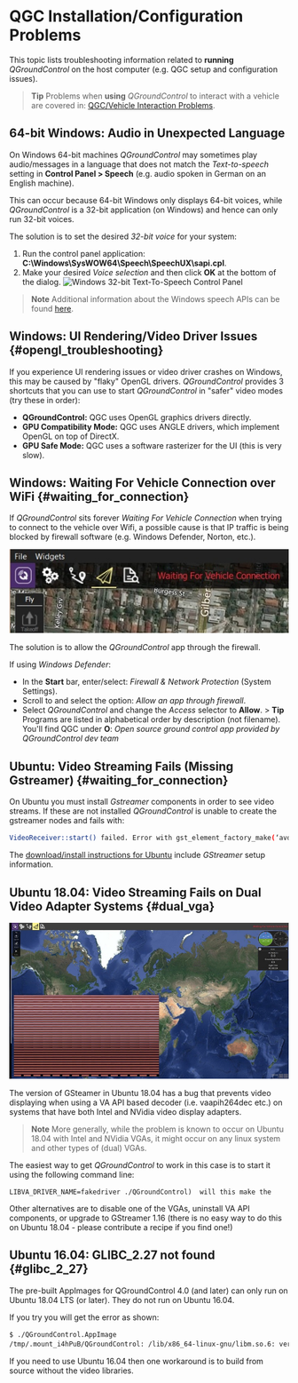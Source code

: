 # QGC Installation/Configuration Problems

This topic lists troubleshooting information related to **running** *QGroundControl* on the host computer (e.g. QGC setup and configuration issues).

> **Tip** Problems when **using** *QGroundControl* to interact with a vehicle are covered in: [QGC/Vehicle Interaction Problems](../Support/CommonProblems.md).

## 64-bit Windows: Audio in Unexpected Language

On Windows 64-bit machines *QGroundControl* may sometimes play audio/messages in a language that does not match the *Text-to-speech* setting in **Control Panel > Speech** (e.g. audio spoken in German on an English machine).

This can occur because 64-bit Windows only displays 64-bit voices, while *QGroundControl* is a 32-bit application (on Windows) and hence can only run 32-bit voices.

The solution is to set the desired *32-bit voice* for your system:

1. Run the control panel application: **C:\Windows\SysWOW64\Speech\SpeechUX\sapi.cpl**.
2. Make your desired *Voice selection* and then click **OK** at the bottom of the dialog. ![Windows 32-bit Text-To-Speech Control Panel](../../assets/support/windows_text_to_speech.png)

> **Note** Additional information about the Windows speech APIs can be found [here](https://www.webbie.org.uk/blog/microsoft-speech/).

## Windows: UI Rendering/Video Driver Issues {#opengl_troubleshooting}

If you experience UI rendering issues or video driver crashes on Windows, this may be caused by "flaky" OpenGL drivers. *QGroundControl* provides 3 shortcuts that you can use to start *QGroundControl* in "safer" video modes (try these in order):

- **QGroundControl:** QGC uses OpenGL graphics drivers directly.
- **GPU Compatibility Mode:** QGC uses ANGLE drivers, which implement OpenGL on top of DirectX.
- **GPU Safe Mode:** QGC uses a software rasterizer for the UI (this is very slow).

## Windows: Waiting For Vehicle Connection over WiFi {#waiting_for_connection}

If *QGroundControl* sits forever *Waiting For Vehicle Connection* when trying to connect to the vehicle over Wifi, a possible cause is that IP traffic is being blocked by firewall software (e.g. Windows Defender, Norton, etc.).

![Waiting for connection](../../assets/support/waiting_for_connection.jpg)

The solution is to allow the *QGroundControl* app through the firewall.

If using *Windows Defender*:

- In the **Start** bar, enter/select: *Firewall & Network Protection* (System Settings).
- Scroll to and select the option: *Allow an app through firewall*.
- Select *QGroundControl* and change the *Access* selector to **Allow**. > **Tip** Programs are listed in alphabetical order by description (not filename). You'll find QGC under **O**: *Open source ground control app provided by QGroundControl dev team*

## Ubuntu: Video Streaming Fails (Missing Gstreamer) {#waiting_for_connection}

On Ubuntu you must install *Gstreamer* components in order to see video streams. If these are not installed *QGroundControl* is unable to create the gstreamer nodes and fails with:

```sh
VideoReceiver::start() failed. Error with gst_element_factory_make(‘avdec_h264’)
```

The [download/install instructions for Ubuntu](../getting_started/download_and_install.md#ubuntu) include *GStreamer* setup information.

## Ubuntu 18.04: Video Streaming Fails on Dual Video Adapter Systems {#dual_vga}

![Video on Ubuntu 18.04](../../assets/support/troubleshooting_dual_vga_driver.jpg)

The version of GSteamer in Ubuntu 18.04 has a bug that prevents video displaying when using a VA API based decoder (i.e. vaapih264dec etc.) on systems that have both Intel and NVidia video display adapters.

> **Note** More generally, while the problem is known to occur on Ubuntu 18.04 with Intel and NVidia VGAs, it might occur on any linux system and other types of (dual) VGAs.

The easiest way to get *QGroundControl* to work in this case is to start it using the following command line:

    LIBVA_DRIVER_NAME=fakedriver ./QGroundControl)  will this make the
    

Other alternatives are to disable one of the VGAs, uninstall VA API components, or upgrade to GStreamer 1.16 (there is no easy way to do this on Ubuntu 18.04 - please contribute a recipe if you find one!)

## Ubuntu 16.04: GLIBC_2.27 not found {#glibc_2_27}

The pre-built AppImages for QGroundControl 4.0 (and later) can only run on Ubuntu 18.04 LTS (or later). They do not run on Ubuntu 16.04.

If you try you will get the error as shown:

```sh
$ ./QGroundControl.AppImage 
/tmp/.mount_i4hPuB/QGroundControl: /lib/x86_64-linux-gnu/libm.so.6: version `GLIBC_2.27' not found (required by /tmp/.mount_i4hPuB/QGroundControl)
```

If you need to use Ubuntu 16.04 then one workaround is to build from source without the video libraries.